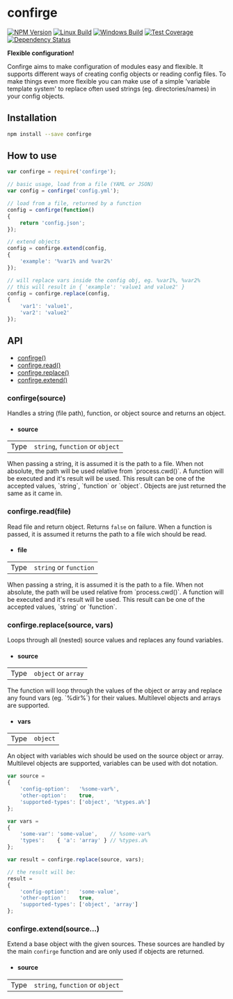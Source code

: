 # confirge

  [![NPM Version][npm-img]][npm-url]
  [![Linux Build][travis-img]][travis-url]
  [![Windows Build][appveyor-img]][appveyor-url]
  [![Test Coverage][coveralls-img]][coveralls-url]
  [![Dependency Status][david-img]][david-url]

[npm-img]: https://badge.fury.io/js/confirge.svg
[npm-url]: https://www.npmjs.com/package/confirge
[travis-img]: https://img.shields.io/travis/roeldev/confirge/master.svg?label=linux
[travis-url]: https://travis-ci.org/roeldev/confirge
[appveyor-img]: https://img.shields.io/appveyor/ci/roeldev/confirge/master.svg?label=windows
[appveyor-url]: https://ci.appveyor.com/project/roeldev/confirge
[coveralls-img]: https://img.shields.io/coveralls/roeldev/confirge/master.svg
[coveralls-url]: https://coveralls.io/r/roeldev/confirge?branch=master
[david-img]: https://david-dm.org/roeldev/confirge.svg
[david-url]: https://david-dm.org/roeldev/confirge

**Flexible configuration!**

Confirge aims to make configuration of modules easy and flexible. It supports different ways of creating config objects or reading config files. To make things even more flexible you can make use of a simple 'variable template system' to replace often used strings (eg. directories/names) in your config objects.



## Installation
```sh
npm install --save confirge
```

## How to use
```js
var confirge = require('confirge');

// basic usage, load from a file (YAML or JSON)
var config = confirge('config.yml');

// load from a file, returned by a function
config = confirge(function()
{
    return 'config.json';
});

// extend objects
config = confirge.extend(config,
{
    'example': '%var1% and %var2%'
});

// will replace vars inside the config obj, eg. %var1%, %var2%
// this will result in { 'example': 'value1 and value2' }
config = confirge.replace(config,
{
    'var1': 'value1',
    'var2': 'value2'
});
```

## API
- [confirge()][api-confirge]
- [confirge.read()][api-confirge-read]
- [confirge.replace()][api-confirge-replace]
- [confirge.extend()][api-confirge-extend]


### confirge(source)
Handles a string (file path), function, or object source and returns an object.

- <h4>source</h4>
<table>
<tr><td>Type</td><td><code>string</code>, <code>function</code> or <code>object</code></td></tr>
</table>
When passing a string, it is assumed it is the path to a file. When not absolute, the path will be used relative from `process.cwd()`.
A function will be executed and it's result will be used. This result can be one of the accepted values, `string`, `function` or `object`.
Objects are just returned the same as it came in.


### confirge.read(file)
Read file and return object. Returns `false` on failure.
When a function is passed, it is assumed it returns the path to a file wich should be read.

- <h4>file</h4>
<table>
<tr><td>Type</td><td><code>string</code> or <code>function</code></td></tr>
</table>
When passing a string, it is assumed it is the path to a file. When not absolute, the path will be used relative from `process.cwd()`.
A function will be executed and it's result will be used. This result can be one of the accepted values, `string` or `function`.


### confirge.replace(source, vars)
Loops through all (nested) source values and replaces any found variables.

- <h4>source</h4>
<table>
<tr><td>Type</td><td><code>object</code> or <code>array</code></td></tr>
</table>
The function will loop through the values of the object or array and replace any found vars (eg. `%dir%`) for their values. Multilevel objects and arrays are supported.

- <h4>vars</h4>
<table>
<tr><td>Type</td><td><code>object</code></td></tr>
</table>
An object with variables wich should be used on the source object or array. Multilevel objects are supported, variables can be used with dot notation.

```js
var source =
{
    'config-option':   '%some-var%',
    'other-option':    true,
    'supported-types': ['object', '%types.a%']
};

var vars =
{
    'some-var': 'some-value',    // %some-var%
    'types':    { 'a': 'array' } // %types.a%
};

var result = confirge.replace(source, vars);

// the result will be:
result =
{
    'config-option':   'some-value',
    'other-option':    true,
    'supported-types': ['object', 'array']
};
```


### confirge.extend(source...)
Extend a base object with the given sources. These sources are handled by the main `confirge` function and are only used if objects are returned.

- <h4>source</h4>
<table>
<tr><td>Type</td><td><code>string</code>, <code>function</code> or <code>object</code></td></tr>
</table>


[api-confirge]: #confirgesource
[api-confirge-read]: #confirgereadfile
[api-confirge-replace]: #confirgereplacesource-vars
[api-confirge-extend]: #confirgeextendsource
